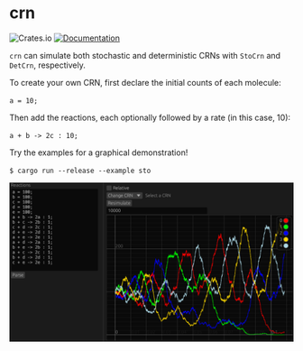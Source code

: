 # crn

![Crates.io](https://img.shields.io/crates/v/crn)
[![Documentation](https://docs.rs/crn/badge.svg)](https://docs.rs/crn)

`crn` can simulate both stochastic and deterministic CRNs with `StoCrn` and `DetCrn`, respectively.

To create your own CRN, first declare the initial counts of each molecule:

`a = 10;`

Then add the reactions, each optionally followed by a rate (in this case, 10):

`a + b -> 2c : 10;`

Try the examples for a graphical demonstration!

`$ cargo run --release --example sto`

![gui demo](media/1691519892.png)